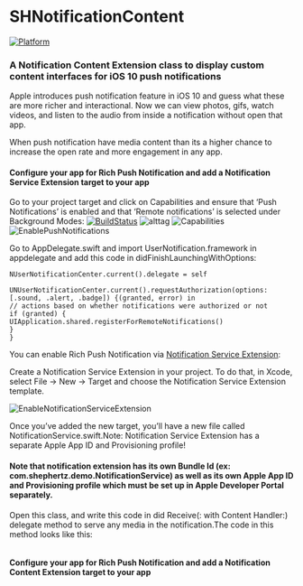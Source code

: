 # SHNotificationContent

[![Platform](https://img.shields.io/cocoapods/p/CTNotificationContent.svg?style=flat)]()

### A Notification Content Extension class to display custom content interfaces for iOS 10 push notifications

Apple introduces push notification feature in iOS 10 and guess what these are more richer and interactional. Now we can view photos, gifs, watch videos, and listen to the audio from inside a notification without open that app.

When push notification have media content than its a higher chance to increase the open rate and more engagement in any app.

#### Configure your app for Rich Push Notification and add a Notification Service Extension target to your app

Go to your project target and click on Capabilities and ensure that ‘Push Notifications’ is enabled and that ‘Remote notifications’ is selected under Background Modes:
[![BuildStatus](https://jenkins.owncloud.org/buildStatus/icon?job=owncloud-core/core/master)](https://jenkins.owncloud.org/job/owncloud-core/job/core/job/master/)
![alttag](https://apiindiablob.blob.core.windows.net/184-d9086e02f8ee9d46b719e18/Capabilities.png)
![Capabilities](https://apiindiablob.blob.core.windows.net/184-d9086e02f8ee9d46b719e18/Capabilities.png)
![EnablePushNotifications](https://apiindiablob.blob.core.windows.net/184-d9086e02f8ee9d46b719e18/Enable%20Remote%20Notification.png)

Go to AppDelegate.swift and import UserNotification.framework in appdelegate and add this code in didFinishLaunchingWithOptions:

```
NUserNotificationCenter.current().delegate = self

UNUserNotificationCenter.current().requestAuthorization(options: [.sound, .alert, .badge]) {(granted, error) in
// actions based on whether notifications were authorized or not
if (granted) {
UIApplication.shared.registerForRemoteNotifications()
}
}
```
You can enable Rich Push Notification via [Notification Service Extension](https://developer.apple.com/documentation/usernotifications/unnotificationserviceextension):

Create a Notification Service Extension in your project. To do that, in Xcode, select File -> New -> Target and choose the Notification Service Extension template.

![EnableNotificationServiceExtension](https://apiindiablob.blob.core.windows.net/184-d9086e02f8ee9d46b719e18/NotificationServiceExtension.png)

Once you’ve added the new target, you’ll have a new file called NotificationService.swift.Note: Notification Service Extension has a separate Apple App ID and Provisioning profile!
#### Note that notification extension has its own Bundle Id (ex: com.shephertz.demo.NotificationService) as well as its own Apple App ID and Provisioning profile which must be set up in Apple Developer Portal separately.

Open this class, and write this code in did Receive(: with Content Handler:) delegate method to serve any media in the notification.The code in this method looks like this:




```

```

#### Configure your app for Rich Push Notification and add a Notification Content Extension target to your app
